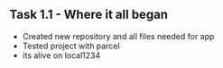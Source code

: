 ## Task 1.1 - Where it all began
- Created new repository and all files needed for app
- Tested project with parcel
- its alive on local1234
